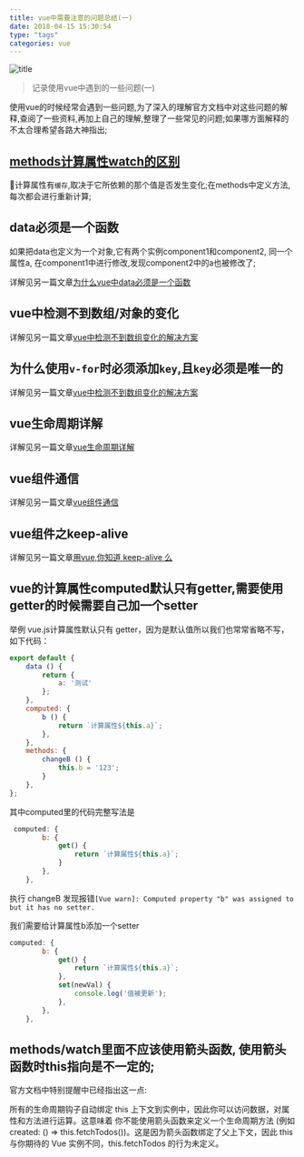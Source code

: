 ```yaml
---
title: vue中需要注意的问题总结(一)
date: 2018-04-15 15:30:54
type: "tags"
categories: vue
---
```

![title](http://upload-images.jianshu.io/upload_images/1541368-d9be1b3b39abc037?imageMogr2/auto-orient/strip%7CimageView2/2/w/1240)

<!--more-->

> 记录使用vue中遇到的一些问题(一)

使用vue的时候经常会遇到一些问题,为了深入的理解官方文档中对这些问题的解释,查阅了一些资料,再加上自己的理解,整理了一些常见的问题;如果哪方面解释的不太合理希望各路大神指出;

## [methods计算属性watch的区别](https://segmentfault.com/a/1190000010280212)

计算属性有`缓存`,取决于它所依赖的那个值是否发生变化;在methods中定义方法,每次都会进行重新计算;

## data必须是一个函数
如果把data也定义为一个对象,它有两个实例component1和component2, 同一个属性a, 在component1中进行修改,发现component2中的a也被修改了;

详解见另一篇文章[为什么vue中data必须是一个函数](http://wangyaxing.top/2018/03/13/2018-03-13-%E4%B8%BA%E4%BB%80%E4%B9%88vue%E4%B8%ADdata%E5%BF%85%E9%A1%BB%E6%98%AF%E4%B8%80%E4%B8%AA%E5%87%BD%E6%95%B0/#more)

## vue中检测不到数组/对象的变化

详解见另一篇文章[vue中检测不到数组变化的解决方案](http://wangyaxing.top/2018/01/17/2018-01-17-vue%E4%B8%AD%E6%A3%80%E6%B5%8B%E4%B8%8D%E5%88%B0%E6%95%B0%E7%BB%84%E5%8F%98%E5%8C%96%E7%9A%84%E8%A7%A3%E5%86%B3%E6%96%B9%E6%A1%88/#more)

## 为什么使用`v-for`时必须添加`key`,且`key`必须是唯一的

详解见另一篇文章[vue中检测不到数组变化的解决方案](http://wangyaxing.top/2018/03/18/2018-03-18-%E4%B8%BA%E4%BB%80%E4%B9%88%E4%BD%BF%E7%94%A8v-for%E6%97%B6%E5%BF%85%E9%A1%BB%E6%B7%BB%E5%8A%A0%E5%94%AF%E4%B8%80%E7%9A%84key/#more)

## vue生命周期详解

详解见另一篇文章[vue生命周期详解](http://wangyaxing.top/2017/08/29/2017-08-29-vue%E7%94%9F%E5%91%BD%E5%91%A8%E6%9C%9F%E8%AF%A6%E8%A7%A3/)

## vue组件通信

详解见另一篇文章[vue组件通信](http://wangyaxing.top/2017/08/29/2017-08-29-vue%E7%BB%84%E4%BB%B6%E9%80%9A%E4%BF%A1/)

## vue组件之keep-alive
详解见另一篇文章[用vue,你知道 keep-alive 么](http://wangyaxing.top/2017/09/06/2017-09-06-vue%E7%BB%84%E4%BB%B6%E4%B9%8Bkeep-alive/)


## vue的计算属性computed默认只有getter,需要使用getter的时候需要自己加一个setter

举例
vue.js计算属性默认只有 getter，因为是默认值所以我们也常常省略不写，如下代码：
```js
export default {
    data () {
        return {
            a: '测试'
        };
    },
    computed: {
        b () {
            return `计算属性${this.a}`;
        },
    },
    methods: {
        changeB () {
            this.b = '123';
        }
    },
};
```
其中computed里的代码完整写法是  
```js
 computed: {
        b: {
            get() {
                return `计算属性${this.a}`;
            }
        },
    },
```
执行 changeB 发现报错`[Vue warn]: Computed property "b" was assigned to but it has no setter.`

我们需要给计算属性b添加一个setter

```js
computed: {
        b: {
            get() {
                return `计算属性${this.a}`;
            },
            set(newVal) {
                console.log('值被更新');
            },
        },
    },
```
## methods/watch里面不应该使用箭头函数, 使用箭头函数时this指向是不一定的;

官方文档中特别提醒中已经指出这一点:

所有的生命周期钩子自动绑定 this 上下文到实例中，因此你可以访问数据，对属性和方法进行运算。这意味着 你不能使用箭头函数来定义一个生命周期方法 (例如 created: () => this.fetchTodos())。这是因为箭头函数绑定了父上下文，因此 this 与你期待的 Vue 实例不同，this.fetchTodos 的行为未定义。




